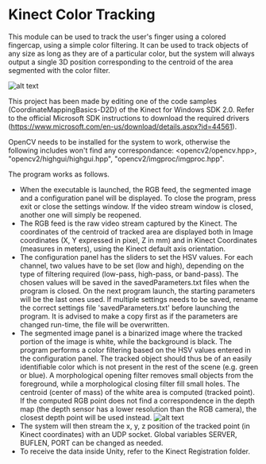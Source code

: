 # Kinect Color Tracking

This module can be used to track the user's finger using a colored fingercap, using a simple color filtering. It can be used to track objects of any size as long as they are of a particular color, but the system will always output a single 3D position corresponding to the centroid of the area segmented with the color filter.

![alt text](https://github.com/3632741/AR-Registration-Framework-PhD-Thesis/blob/main/Kinect%20Color%20Tracking/colorSegmentation.jpg)

This project has been made by editing one of the code samples (CoordinateMappingBasics-D2D) of the Kinect for Windows SDK 2.0. Refer to the official Microsoft SDK instructions to download the required drivers (https://www.microsoft.com/en-us/download/details.aspx?id=44561).

OpenCV needs to be installed for the system to work, otherwise the following includes won't find any correspondance: <opencv2/opencv.hpp>, "opencv2/highgui/highgui.hpp", "opencv2/imgproc/imgproc.hpp".

The program works as follows.
- When the executable is launched, the RGB feed, the segmented image and a configuration panel will be displayed. To close the program, press exit or close the settings window. If the video stream window is closed, another one will simply be reopened.
- The RGB feed is the raw video stream captured by the Kinect. The coordinates of the centroid of tracked area are displayed both in Image coordinates (X, Y expressed in pixel, Z in mm) and in Kinect Coordinates (measures in meters), using the Kinect default axis orientation.
- The configuration panel has the sliders to set the HSV values. For each channel, two values have to be set (low and high), depending on the type of filtering required (low-pass, high-pass, or band-pass). The chosen values will be saved in the savedParameters.txt files when the program is closed. On the next program launch, the starting parameters will be the last ones used. If multiple settings needs to be saved, rename the correct settings file 'savedParameters.txt' before launching the program. It is advised to make a copy first as if the parameters are changed run-time, the file will be overwritten.
- The segmented image panel is a binarized image where the tracked portion of the image is white, while the background is black. The program performs a color filtering based on the HSV values entered in the configuration panel. The tracked object should thus be of an easily identifiable color which is not present in the rest of the scene (e.g. green or blue). A morphological opening filter removes small objects from the foreground, while a morphological closing filter fill small holes. The centroid (center of mass) of the white area is computed (tracked point). If the computed RGB point does not find a correspondence in the depth map (the depth sensor has a lower resolution than the RGB camera), the closest depth point will be used instead.
![alt text](https://github.com/3632741/AR-Registration-Framework-PhD-Thesis/blob/main/Kinect%20Color%20Tracking/colorSegmentation2.jpg)
- The system will then stream the x, y, z position of the tracked point (in Kinect coordinates) with an UDP socket. Global variables SERVER, BUFLEN, PORT can be changed as needed.
- To receive the data inside Unity, refer to the Kinect Registration folder.



